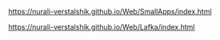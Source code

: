 https://nurali-verstalshik.github.io/Web/SmallApps/index.html 

https://nurali-verstalshik.github.io/Web/Lafka/index.html
